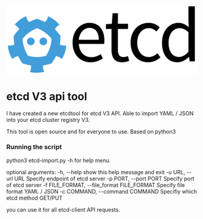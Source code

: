 ![alt text](https://raw.githubusercontent.com/cncf/artwork/master/projects/etcd/horizontal/color/etcd-horizontal-color.png)



# etcd V3 api tool 
I have created a new etcdtool for etcd V3 API.
Able to import YAML / JSON into your etcd cluster registry V3.

This tool is open source and for everyone to use.
Based on python3


### Running the script
  python3 etcd-import.py -h for help menu.
  
  
optional arguments:
  -h, --help            show this help message and exit
  -u URL, --url URL     Specify endpoint of etcd server
  -p PORT, --port PORT  Specify port of etcd server
  -f FILE_FORMAT, --file_format FILE_FORMAT
                        Specify file format YAML / JSON
  -c COMMAND, --command COMMAND
                        Specifiy which etcd method GET/PUT
  
  you can use it for all etcd-client API requests.
  
